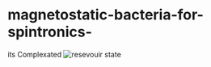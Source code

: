 # magnetostatic-bacteria-for-spintronics-
its Complexated
![resevouir state](https://github.com/user-attachments/assets/abbc7946-03a9-470d-8551-071d28c7e978)
